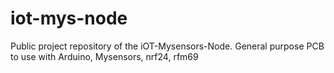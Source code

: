 # iot-mys-node
Public project repository of the iOT-Mysensors-Node. General purpose PCB to use with Arduino, Mysensors, nrf24, rfm69
